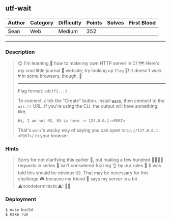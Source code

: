 ## utf-wait

| Author | Category | Difficulty | Points | Solves | First Blood |
| ------ | -------- | ---------- | ------ | ------ | ----------- |
| Sean   | Web      | Medium     | 352    |        |             |

---

### Description

> 😊 I'm learning 🧠 how to make my own HTTP server in C! 🗺️ Here's my cool little journal 📖 website; try looking up `flag` 🚩! It doesn't work 💔 in some browsers, though. 🙇
>
> ---
> 
> Flag format: `sdctf{...}`
> 
> To connect, click the "Create" button. Install [`wsrx`](https://github.com/XDSEC/WebSocketReflectorX/releases), then connect to the `wss://` URL. If you're using the CLI, the output will have something like,
> 
> ```
> Hi, I am not RX, RX is here -> 127.0.0.1:<PORT>
> ```
> 
> That's `wsrx`'s wacky way of saying you can open `http://127.0.0.1:<PORT>/` in your browser.

### Hints

> Sorry for not clarifying this earlier 🙏, but making a few hundred 💯💯💯💯 requests in series 🚶 isn't considered fuzzing 👌 by our rules 📜 (I was told this should be obvious 🙄). That may be necessary for this challenge 🎮 because my friend 💃 says my server is a bit ⚠️nondeterministic⚠️! 😵‍💫

### Deployment

```shell
$ make build
$ make run
```